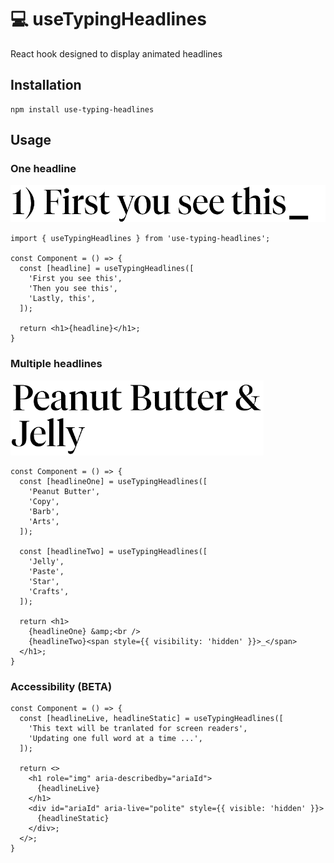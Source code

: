 # 💻 useTypingHeadlines

React hook designed to display animated headlines

## Installation

```
npm install use-typing-headlines
```

## Usage

### One headline

<img
  src="images/one-headline-preview.gif"
  alt="One headline preview"
  height="60"
/>

```tsx
import { useTypingHeadlines } from 'use-typing-headlines';

const Component = () => {
  const [headline] = useTypingHeadlines([
    'First you see this',
    'Then you see this',
    'Lastly, this',
  ]);

  return <h1>{headline}</h1>;
}
```

### Multiple headlines

<img
  src="images/two-headlines-preview.gif"
  alt="Two headlines preview"
  height="120"
/>

```tsx
const Component = () => {
  const [headlineOne] = useTypingHeadlines([
    'Peanut Butter',
    'Copy',
    'Barb',
    'Arts',
  ]);

  const [headlineTwo] = useTypingHeadlines([
    'Jelly',
    'Paste',
    'Star',
    'Crafts',
  ]);

  return <h1>
    {headlineOne} &amp;<br />
    {headlineTwo}<span style={{ visibility: 'hidden' }}>_</span>
  </h1>;
}
```

### Accessibility (BETA)

```tsx
const Component = () => {
  const [headlineLive, headlineStatic] = useTypingHeadlines([
    'This text will be tranlated for screen readers',
    'Updating one full word at a time ...',
  ]);

  return <>
    <h1 role="img" aria-describedby="ariaId">
      {headlineLive}
    </h1>
    <div id="ariaId" aria-live="polite" style={{ visible: 'hidden' }}>
      {headlineStatic}
    </div>;
  </>;
}
```